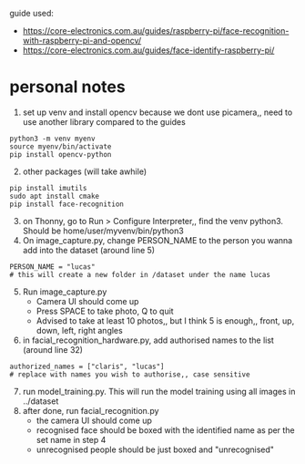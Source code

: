 guide used: 
- https://core-electronics.com.au/guides/raspberry-pi/face-recognition-with-raspberry-pi-and-opencv/
- https://core-electronics.com.au/guides/face-identify-raspberry-pi/

# personal notes
1. set up venv and install opencv because we dont use picamera,, need to use another library compared to the guides
```
python3 -m venv myenv
source myenv/bin/activate
pip install opencv-python
```
2.  other packages (will take awhile)
```
pip install imutils
sudo apt install cmake
pip install face-recognition
```
3. on Thonny, go to Run > Configure Interpreter,, find the venv python3. Should be home/user/myvenv/bin/python3
4. On image_capture.py, change PERSON_NAME to the person you wanna add into the dataset (around line 5)
```
PERSON_NAME = "lucas"
# this will create a new folder in /dataset under the name lucas
```
5. Run image_capture.py
	- Camera UI should come up
	- Press SPACE to take photo, Q to quit
	- Advised to take at least 10 photos,, but I think 5 is enough,, front, up, down, left, right angles
6. in facial_recognition_hardware.py, add authorised names to the list (around line 32)
```
authorized_names = ["claris", "lucas"]
# replace with names you wish to authorise,, case sensitive
```
7. run model_training.py. This will run the model training using all images in ../dataset
8. after done, run facial_recognition.py
	- the camera UI should come up
	- recognised face should be boxed with the identified name as per the set name in step 4
	- unrecognised people should be just boxed and "unrecognised"
